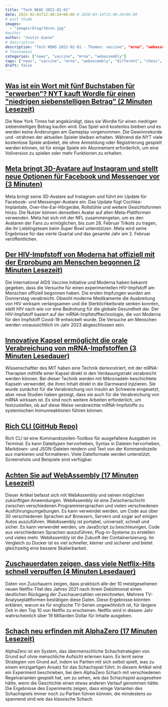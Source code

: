 ```yaml
---
title: "Tech NEWS 2022-02-01"
date: 2022-02-01T12:40:24+06:00 # 2020-03-14T15:40:24+06:00
# post thumb
images:
  - "images/blog/tbcon.jpg"
#author
author: "Justin Guese"
# description
description: "Tech NEWS 2022-02-01 - Themen: vaccine", "mrna", "webassembly"
# Taxonomies
categories: ["news", "vaccine", "mrna", "webassembly"]
tags: ["news", "vaccine", "mrna", "webassembly", "different", "chess", "many"]
draft: false
---
```


## [Was ist ein Wort mit fünf Buchstaben für "erwerben"? NYT kauft Wordle für einen "niedrigen siebenstelligen Betrag" (2 Minuten Lesezeit)](https://arstechnica.com/gaming/2022/01/whats-a-five-letter-word-for-acquire-nyt-buys-wordle-for-low-7-figures/)

 Die New York Times hat angekündigt, dass sie Wordle für einen niedrigen siebenstelligen Betrag kaufen wird. Das Spiel wird kostenlos bleiben und es werden keine Änderungen am Gameplay vorgenommen. Die Gewinnrekorde und -strähnen der aktuellen Spieler bleiben erhalten. Während die NYT viele kostenlose Spiele anbietet, die ohne Anmeldung oder Registrierung gespielt werden können, ist für einige Spiele ein Abonnement erforderlich, um eine Vollversion zu spielen oder mehr Funktionen zu erhalten.

## [Meta bringt 3D-Avatare auf Instagram und stellt neue Optionen für Facebook und Messenger vor (3 Minuten)](https://techcrunch.com/2022/01/31/meta-brings-3d-avatars-to-instagram-rolls-out-new-options-for-facebook-and-messenger/)

 Meta bringt seine 3D-Avatare auf Instagram und führt ein Update für Facebook- und Messenger-Avatare ein. Das Update fügt Cochlea-Implantate, Over-the-Ear-Hörgeräte, Rollstühle und weitere Gesichtsformen hinzu. Die Nutzer können denselben Avatar auf allen Meta-Plattformen verwenden. Meta hat sich mit der NFL zusammengetan, um es den Avataren der Fans zu ermöglichen, bis zum 28. Februar Trikots zu tragen, die ihr Lieblingsteam beim Super Bowl unterstützen. Meta wird seine Ergebnisse für das vierte Quartal und das gesamte Jahr am 2. Februar veröffentlichen.

## [Der HIV-Impfstoff von Moderna hat offiziell mit der Erprobung am Menschen begonnen (2 Minuten Lesezeit)](https://www.them.us/story/hiv-aids-vaccine-human-trials-moderna)

 Die International AIDS Vaccine Initiative und Moderna haben bekannt gegeben, dass die Versuche für einen experimentellen HIV-Impfstoff am Menschen offiziell begonnen haben. Die ersten Impfungen wurden am Donnerstag verabreicht. Obwohl moderne Medikamente die Ausbreitung von HIV wirksam verlangsamen und die Sterblichkeitsrate senken konnten, stellt HIV nach wie vor eine Bedrohung für die globale Gesundheit dar. Der HIV-Impfstoff basiert auf der mRNA-Impfstofftechnologie, die von Moderna für den Impfstoff Covid-19 entwickelt wurde. Die Versuche am Menschen werden voraussichtlich im Jahr 2023 abgeschlossen sein.

## [Innovative Kapsel ermöglicht die orale Verabreichung von mRNA-Impfstoffen (3 Minuten Lesedauer)](https://newatlas.com/medical/capsule-oral-mrna-vaccine-mit/)

 Wissenschaftler des MIT haben eine Technik demonstriert, mit der mRNA-Therapien mithilfe einer Kapsel direkt in den Verdauungstrakt verabreicht werden können. Bei dieser Technik werden mit Mikronadeln beschichtete Kapseln verwendet, die ihren Inhalt direkt in die Darmwand injizieren. Sie wurde zunächst für die Verabreichung von Insulin an Schweine eingesetzt, aber neue Studien haben gezeigt, dass sie auch für die Verabreichung von mRNA wirksam ist. Es sind noch weitere Arbeiten erforderlich, um festzustellen, ob auf diese Weise verabreichte mRNA-Impfstoffe zu systemischen Immunreaktionen führen können.

## [Rich CLI (GitHub Repo)](https://github.com/Textualize/rich-cli)

 Rich CLI ist eine Kommandozeilen-Toolbox für ausgefallene Ausgaben im Terminal. Es kann Dateitypen hervorheben, Syntax in Dateien hervorheben, Markdown- und JSON-Dateien rendern und Text von der Kommandozeile aus markieren und formatieren. Viele Dateiformate werden unterstützt. Screenshots und Beispiele sind verfügbar.

## [Achten Sie auf WebAssembly (17 Minuten Lesezeit)](https://harshal.sheth.io/2022/01/31/webassembly.html)

 Dieser Artikel befasst sich mit WebAssembly und seinen möglichen zukünftigen Anwendungen. WebAssembly ist eine Zwischenschicht zwischen verschiedenen Programmiersprachen und vielen verschiedenen Ausführungsumgebungen. Es kann verwendet werden, um Code aus über 30 verschiedenen Sprachen auf Browsern, Servern und sogar auf einigen Autos auszuführen. WebAssembly ist portabel, universell, schnell und sicher. Es kann verwendet werden, um JavaScript zu beschleunigen, Code aus verschiedenen Sprachen auszuführen, Plug-in-Systeme zu erstellen und vieles mehr. WebAssembly ist die Zukunft der Containerisierung. Im Vergleich zu Docker ist es viel schneller, kleiner und sicherer und bietet gleichzeitig eine bessere Skalierbarkeit.

## [Zuschauerdaten zeigen, dass viele Netflix-Hits schnell verpuffen (4 Minuten Lesedauer)](https://variety.com/vip/viewer-data-suggests-many-netflix-hits-go-from-sizzle-to-fizzle-quickly-1235165681/)

 Daten von Zuschauern zeigen, dass praktisch alle der 10 meistgesehenen neuen Netflix-Titel des Jahres 2021 nach ihrem Debütmonat einen deutlichen Rückgang der Zuschauerzahlen verzeichneten. Mehrere TV-Analyseplattformen bestätigen diese Daten. Diese Ergebnisse könnten erklären, warum es für englische TV-Serien ungewöhnlich ist, für längere Zeit in den Top 10 von Netflix zu erscheinen. Netflix wird in diesem Jahr wahrscheinlich über 19 Milliarden Dollar für Inhalte ausgeben.

## [Schach neu erfinden mit AlphaZero (17 Minuten Lesezeit)](https://cacm.acm.org/magazines/2022/2/258230-reimagining-chess-with-alphazero/fulltext)

 AlphaZero ist ein System, das übermenschliche Schachstrategien von Grund auf ohne menschliche Aufsicht erlernen kann. Es lernt seine Strategien von Grund auf, indem es Partien mit sich selbst spielt, was zu einem einzigartigen Ansatz für das Schachspiel führt. In diesem Artikel wird ein Experiment beschrieben, bei dem AlphaZero Schach mit verschiedenen Regelvarianten gespielt hat, um zu sehen, wie das Schachspiel ausgesehen hätte, wenn die Geschichte einen etwas anderen Verlauf genommen hätte. Die Ergebnisse des Experiments zeigen, dass einige Varianten des Schachspiels immer noch zu Partien führen können, die mindestens so spannend sind wie das klassische Schach.

